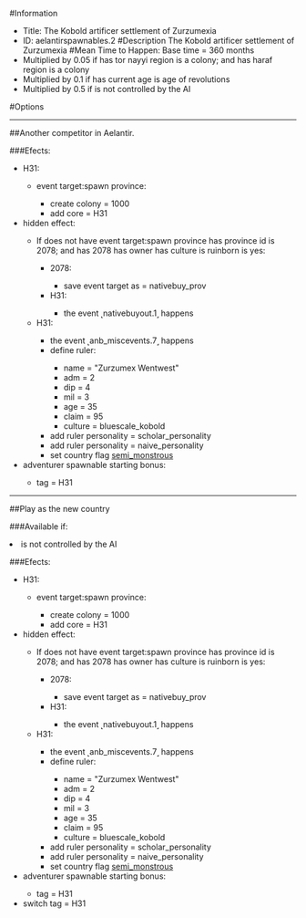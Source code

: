 #Information
 - Title: The Kobold artificer settlement of Zurzumexia
 - ID: aelantirspawnables.2
#Description
The Kobold artificer settlement of Zurzumexia
#Mean Time to Happen:
Base time = 360 months
 - Multiplied by 0.05 if has tor nayyi region is a colony; and has haraf region is a colony
 - Multiplied by 0.1 if has current age is age of revolutions
 - Multiplied by 0.5 if is not controlled by the AI

#Options

___
##Another competitor in Aelantir.

###Efects:<ul><li>H31:</li><ul><li>event target:spawn province:</li><ul><li>create colony = 1000</li><li>add core = H31</li></ul></ul><li>hidden effect:</li><ul><li>If does not have event target:spawn province has province id is 2078; and  has 2078 has owner has culture is ruinborn is yes:</li><ul><li>2078:</li><ul><li>save event target as = nativebuy_prov</li></ul><li>H31:</li><ul><li>the event ˻nativebuyout.1˼ happens</li></ul></ul><li>H31:</li><ul><li>the event ˻anb_miscevents.7˼ happens</li><li>define ruler:</li><ul><li>name = "Zurzumex Wentwest"</li><li>adm = 2</li><li>dip = 4</li><li>mil = 3</li><li>age = 35</li><li>claim = 95</li><li>culture = bluescale_kobold</li></ul><li>add ruler personality = scholar_personality</li><li>add ruler personality = naive_personality</li><li>set country flag [semi_monstrous](../flags/semi_monstrous.md)</li></ul></ul><li>adventurer spawnable starting bonus:</li><ul><li>tag = H31</li></ul></ul>

___
##Play as the new country

###Available if:
<li>is not controlled by the AI</li>

###Efects:<ul><li>H31:</li><ul><li>event target:spawn province:</li><ul><li>create colony = 1000</li><li>add core = H31</li></ul></ul><li>hidden effect:</li><ul><li>If does not have event target:spawn province has province id is 2078; and  has 2078 has owner has culture is ruinborn is yes:</li><ul><li>2078:</li><ul><li>save event target as = nativebuy_prov</li></ul><li>H31:</li><ul><li>the event ˻nativebuyout.1˼ happens</li></ul></ul><li>H31:</li><ul><li>the event ˻anb_miscevents.7˼ happens</li><li>define ruler:</li><ul><li>name = "Zurzumex Wentwest"</li><li>adm = 2</li><li>dip = 4</li><li>mil = 3</li><li>age = 35</li><li>claim = 95</li><li>culture = bluescale_kobold</li></ul><li>add ruler personality = scholar_personality</li><li>add ruler personality = naive_personality</li><li>set country flag [semi_monstrous](../flags/semi_monstrous.md)</li></ul></ul><li>adventurer spawnable starting bonus:</li><ul><li>tag = H31</li></ul><li>switch tag = H31</li></ul>

